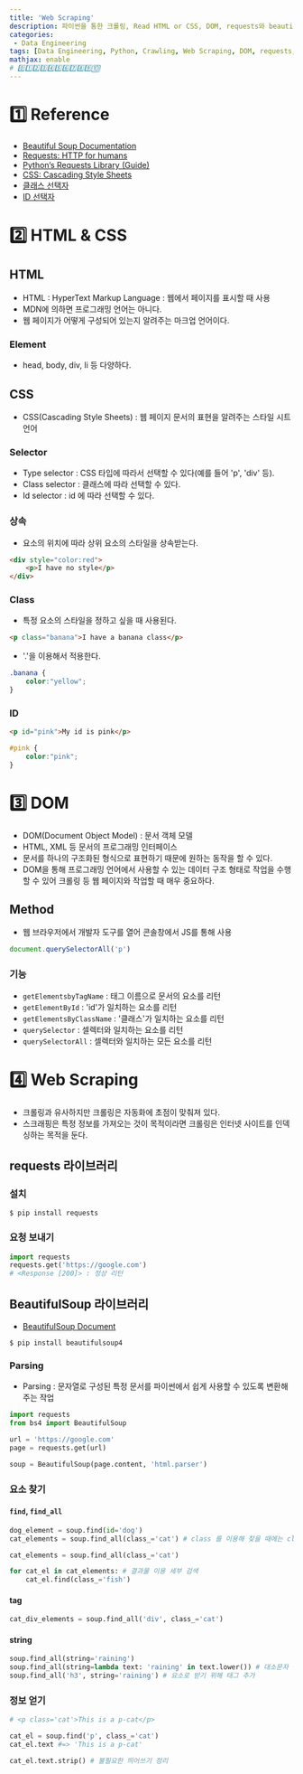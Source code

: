 ```yaml
---
title: 'Web Scraping'
description: 파이썬을 통한 크롤링, Read HTML or CSS, DOM, requests와 beautifulsoup 라이브러리 사용
categories:
 - Data Engineering
tags: [Data Engineering, Python, Crawling, Web Scraping, DOM, requests, beautifulsoup, 파이썬, 크롤링, 웹스크래핑, 돔]
mathjax: enable
# 0️⃣1️⃣2️⃣3️⃣4️⃣5️⃣6️⃣7️⃣8️⃣9️⃣🔟
---
```


# 1️⃣ Reference

- [Beautiful Soup Documentation](https://www.crummy.com/software/BeautifulSoup/bs4/doc/)
- [Requests: HTTP for humans](https://requests.readthedocs.io/en/master/)
- [Python’s Requests Library (Guide)](https://realpython.com/python-requests/)
- [CSS: Cascading Style Sheets](https://developer.mozilla.org/ko/docs/Web/CSS)
- [클래스 선택자](https://developer.mozilla.org/ko/docs/Web/CSS/Class_selectors)
- [ID 선택자](https://developer.mozilla.org/ko/docs/Web/CSS/ID_selectors)

# 2️⃣ HTML & CSS

## HTML
- HTML : HyperText Markup Language : 웹에서 페이지를 표시할 때 사용
- MDN에 의하면 프로그래밍 언어는 아니다.
- 웹 페이지가 어떻게 구성되어 있는지 알려주는 마크업 언어이다.

### Element
- head, body, div, li 등 다양하다.

## CSS
- CSS(Cascading Style Sheets) : 웹 페이지 문서의 표현을 알려주는 스타일 시트 언어

### Selector
- Type selector : CSS 타입에 따라서 선택할 수 있다(예를 들어 'p', 'div' 등).
- Class selector : 클래스에 따라 선택할 수 있다.
- Id selector : id 에 따라 선택할 수 있다.

### 상속
- 요소의 위치에 따라 상위 요소의 스타일을 상속받는다.

```html
<div style="color:red">
    <p>I have no style</p>
</div>
```

### Class
- 특정 요소의 스타일을 정하고 싶을 때 사용된다.

```html
<p class="banana">I have a banana class</p>
```

- '.'을 이용해서 적용한다.

```css
.banana {
    color:"yellow";
}
```

### ID

```html
<p id="pink">My id is pink</p>
```

```css
#pink {
    color:"pink";
}
```

# 3️⃣ DOM
- DOM(Document Object Model) : 문서 객체 모델
- HTML, XML 등 문서의 프로그래밍 인터페이스
- 문서를 하나의 구조화된 형식으로 표현하기 때문에 원하는 동작을 할 수 있다.
- DOM을 통해 프로그래밍 언어에서 사용할 수 있는 데이터 구조 형태로 작업을 수행할 수 있어 크롤링 등 웹 페이지와 작업할 때 매우 중요하다.

## Method
- 웹 브라우저에서 개발자 도구를 열어 콘솔창에서 JS를 통해 사용

```js
document.querySelectorAll('p')
```

### 기능
- `getElementsbyTagName` : 태그 이름으로 문서의 요소를 리턴
- `getElementById` : 'id'가 일치하는 요소를 리턴
- `getElementsByClassName` : '클래스'가 일치하는 요소를 리턴
- `querySelector` : 셀렉터와 일치하는 요소를 리턴
- `querySelectorAll` : 셀렉터와 일치하는 모든 요소를 리턴

# 4️⃣ Web Scraping
- 크롤링과 유사하지만 크롤링은 자동화에 초점이 맞춰져 있다.
- 스크래핑은 특정 정보를 가져오는 것이 목적이라면 크롤링은 인터넷 사이트를 인덱싱하는 목적을 둔다.

## requests 라이브러리

### 설치

```
$ pip install requests
```

### 요청 보내기

```py
import requests
requests.get('https://google.com')
# <Response [200]> : 정상 리턴
```

## BeautifulSoup 라이브러리
- [BeautifulSoup Document](https://urclass.codestates.com/www.crummy.com/software/BeautifulSoup/bs4/doc/)

```
$ pip install beautifulsoup4
```

### Parsing
- Parsing : 문자열로 구성된 특정 문서를 파이썬에서 쉽게 사용할 수 있도록 변환해주는 작업

```py
import requests
from bs4 import BeautifulSoup

url = 'https://google.com'
page = requests.get(url)

soup = BeautifulSoup(page.content, 'html.parser')
```

### 요소 찾기

#### `find`, `find_all`

```py
dog_element = soup.find(id='dog')
cat_elements = soup.find_all(class_='cat') # class 를 이용해 찾을 때에는 class 가 아닌 뒤에 밑줄 '_' 을 추가해야 한다.

cat_elements = soup.find_all(class_='cat')

for cat_el in cat_elements: # 결과물 이용 세부 검색
    cat_el.find(class_='fish')
```

#### tag

```py
cat_div_elements = soup.find_all('div', class_='cat')
```

#### string

```py
soup.find_all(string='raining')
soup.find_all(string=lambda text: 'raining' in text.lower()) # 대소문자 구분을 없애 탐색
soup.find_all('h3', string='raining') # 요소로 받기 위해 태그 추가
```

### 정보 얻기

```py
# <p class='cat'>This is a p-cat</p>

cat_el = soup.find('p', class_='cat')
cat_el.text #=> 'This is a p-cat'

cat_el.text.strip() # 불필요한 띄어쓰기 정리
```